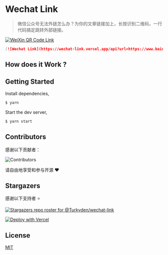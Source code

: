 # Wechat Link

> 微信公众号无法外链怎么办？为你的文章链接加上，长按识别二维码，一行代码搞定跳转外部链接。

[![WeiXin QR Code Link](https://wechat-link.vercel.app/api?url=https://www.baidu.com)](https://www.baidu.com)

```markdown
[![Wechat Link](https://wechat-link.vercel.app/api?url=https://www.baidu.com)](https://www.baidu.com)
```

## How does it Work ?



## Getting Started

Install dependencies,

```bash
$ yarn
```

Start the dev server,

```bash
$ yarn start
```

## Contributors

感谢以下贡献者：

![Contributors](https://contrib.rocks/image?repo=Turkyden/wechat-link)

请自由地享受和参与开源 ❤️

## Stargazers

感谢以下支持者 ⭐

[![Stargazers repo roster for @Turkyden/wechat-link](https://reporoster.com/stars/Turkyden/wechat-link)](https://github.com/Turkyden/wechat-link/stargazers)

[![Deploy with Vercel](https://vercel.com/button)](https://vercel.com/new/git/external?repository-url=https%3A%2F%2Fgithub.com%2FTurkyden%2Fwechat-link)

## License

[MIT](./LICENSE)
